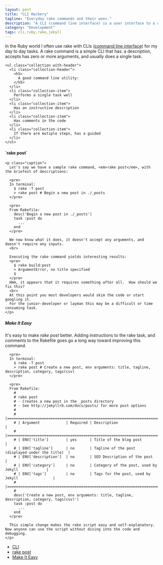 ```yaml
---
layout: post
title: "CLI Hackery"
tagline: "Everyday rake commands and their woes."
description: "A CLI (command line interface) is a user interface to a computer's operating system or an application in which the user responds to a visual prompt by typing in a command on a specified line, receives a response back from the system, and then enters another command, and so forth."
category: "Development"
tags: cli,ruby,rake,jekyll
---
```

<div class="col s12 m9 l10">
  <section class="section scrollspy" id="basic">
    <p class="caption">
      In the Ruby world I often use rake with CLIs (<a href="https://en.wikipedia.org/wiki/Command-line_interface">command line interface</a>) for my day to day tasks.
      A rake command is a simple CLI that has: a description, accepts has zero or more arguments, and usually does a single task.
    </p>

    <ul class="collection with-header">
      <li class="collection-header">
        <h5>
          A good command line utility:
        </h5>
      </li>
      <li class="collection-item">
        Performs a single task well
      </li>
      <li class="collection-item">
        Has an instructive description
      </li>
      <li class="collection-item">
        Has comments in the code
      </li>
      <li class="collection-item">
        If there are mutiple steps, has a guided
      </li>
    </ul>
  </section>



  <section class="section scrollspy" id="rake-post">
    <h4 class="header">
      `rake post`
    </h4>

    <p class="caption">
      Let's say we have a sample rake command, <em>rake post</em>, with the briefest of descriptions:

      <pre>
      In terminal:
        $ rake -T post
        > rake post # Begin a new post in ./_posts
      </pre>

      <pre>
      From Rakefile:
        desc('Begin a new post in ./_posts')
        task :post do
          ...
        end
      </pre>

      We now know what it does, it doesn't accept any arguments, and doesn't require any inputs.
      <br>

      Executing the rake command yields interesting results:
      <pre>
        $ rake build:post
        > ArgumentError, no title specified
        $
      </pre>
      Hmm, it appears that it requires something after all.  How should we fix this?
      <br>
      At this point you most developers would skim the code or start googling it.
      For the junior-developer or layman this may be a difficult or time consuming task.
    </p>
  </section>


  <section class="section scrollspy" id="make-it-easy">
    <h5 class="header">
      Make It Easy
    </h5>
    <p class="caption">
      It's easy to make <em>rake post</em> better.  Adding instructions to the rake task, and comments to the Rakefile goes go a long way toward improving this command.

      <pre>
      In terminal:
        $ rake -T post
        > rake post # Create a new post, env arguments: title, tagline, description, category, tags(csv)
      </pre>

      <pre>
      From Rakefile:
        #
        # rake post
        # - Creates a new post in the _posts directory
        # - See http://jekyllrb.com/docs/posts/ for more post options
        #
        # |===================================================================================|
        # | Argument            | Required | Description                                      |
        # |===================================================================================|
        # | ENV['title']        | yes      | Title of the blog post                           |
        # | ENV['tagline']      | no       | Tagline of the post (displayed under the title)  |
        # | ENV['description']  | no       | SEO Description of the post                      |
        # | ENV['category']     | no       | Category of the post, used by Jekyll             |
        # | ENV['tags']         | no       | Tags for the post, used by Jekyll                |
        # |===================================================================================|
        #
        desc('Create a new post, env arguments: title, tagline, description, category, tags(csv)')
        task :post do
          ...
        end
      </pre>

      This simple change makes the rake script easy and self-explanatory.  Now anyone can use the script without diving into the code and debugging.
    </p>
  </section>
</div>



<div class="col hide-on-small-only m3 l2">
  <div class="toc-wrapper">
    <div style="height: 1px;">
      <ul class="section table-of-contents">
        <li>
          <a href="#basic">CLI</a>
        </li>
        <li>
          <a href="#rake-post">rake post</a>
        </li>
        <li>
          <a href="#make-it-easy">Make It Easy</a>
        </li>
      </ul>
    </div>
  </div>
</div>


<script type="text/javascript">
  $(function() {
    // TODO make this affix to the right
    $('.scrollspy').scrollSpy({});
  });
</script>
